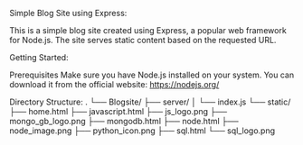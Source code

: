 Simple Blog Site using Express:

This is a simple blog site created using Express, a popular web framework for Node.js. The site serves static content based on the requested URL.




Getting Started:

Prerequisites
Make sure you have Node.js installed on your system. You can download it from the official website: https://nodejs.org/



Directory Structure:
.
└── Blogsite/
    ├── server/
    │   └── index.js
    └── static/
        ├── home.html
        ├── javascript.html
        ├── js_logo.png
        ├── mongo_gb_logo.png
        ├── mongodb.html
        ├── node.html
        ├── node_image.png
        ├── python_icon.png
        ├── sql.html
        └── sql_logo.png
